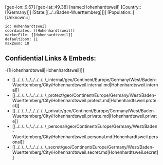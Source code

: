 ﻿---
location: [49.38,9.67]
mapzoom: [7,12] 
mapmarker: city 
type: City
tags:
- geo/City


SpocWebEntityId: 30978
isDeleted: false
confidential: public

---
[geo-lon::9.67]
[geo-lat::49.38]
[name::Hohenhardtsweil]
[Country::[[Germany]]]
[State:[[../../Baden-Wuerttemberg]]]]
[Population::]
[Unknown::]


```leaflet
id: Hohenhardtsweil
coordinates: [[Hohenhardtsweil]]
markerFile: [[Hohenhardtsweil]]
defaultZoom: 11 
maxZoom: 18
```


## Confidential Links & Embeds: 
-[[Hohenhardtsweil|Hohenhardtsweil]]] 
- [[../../../../../../../../_internal/geo/Continent/Europe/Germany/West/Baden-Wuerttemberg/City/Hohenhardtsweil.internal.md|Hohenhardtsweil.internal]] 
- [[../../../../../../../../_protect/geo/Continent/Europe/Germany/West/Baden-Wuerttemberg/City/Hohenhardtsweil.protect.md|Hohenhardtsweil.protect]] 
- [[../../../../../../../../_private/geo/Continent/Europe/Germany/West/Baden-Wuerttemberg/City/Hohenhardtsweil.private.md|Hohenhardtsweil.private]] 
- [[../../../../../../../../_personal/geo/Continent/Europe/Germany/West/Baden-Wuerttemberg/City/Hohenhardtsweil.personal.md|Hohenhardtsweil.personal]] 
- [[../../../../../../../../_secret/geo/Continent/Europe/Germany/West/Baden-Wuerttemberg/City/Hohenhardtsweil.secret.md|Hohenhardtsweil.secret]] 
